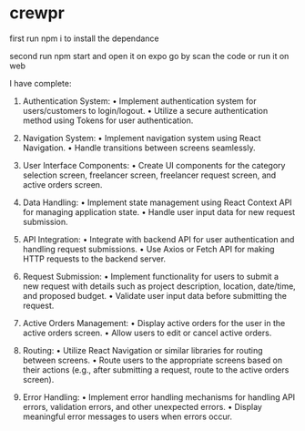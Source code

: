 # crewpr

first run npm i to install the dependance

second run npm start and open it on expo go by scan the code or run it on web 


I have complete:

1. Authentication System:
• Implement authentication system for users/customers to login/logout.
• Utilize a secure authentication method using Tokens for user authentication.

2. Navigation System:
• Implement navigation system using React Navigation.
• Handle transitions between screens seamlessly.

3. User Interface Components:
• Create UI components for the category selection screen, freelancer screen, freelancer request
screen, and active orders screen.

4. Data Handling:
• Implement state management using React Context API for managing application state.
• Handle user input data for new request submission.

5. API Integration:
• Integrate with backend API for user authentication and handling request submissions.
• Use Axios or Fetch API for making HTTP requests to the backend server.

6. Request Submission:
• Implement functionality for users to submit a new request with details such as project
description, location, date/time, and proposed budget.
• Validate user input data before submitting the request.

7. Active Orders Management:
• Display active orders for the user in the active orders screen.
• Allow users to edit or cancel active orders.

8. Routing:
• Utilize React Navigation or similar libraries for routing between screens.
• Route users to the appropriate screens based on their actions (e.g., after submitting a request,
route to the active orders screen).

9. Error Handling:
• Implement error handling mechanisms for handling API errors, validation errors, and other
unexpected errors.
• Display meaningful error messages to users when errors occur.